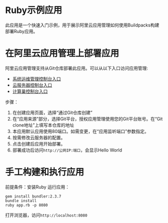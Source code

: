 # Ruby示例应用
此应用是一个快速入门示例，用于展示阿里云应用管理如何使用Buildpacks构建部署Ruby应用。


# 在阿里云应用管理上部署应用
阿里云应用管理支持从Git仓库部署此应用。可以从以下入口访问应用管理:

- [系统运维管理控制台入口](https://oos.console.aliyun.com/app)
- [云服务器控制台入口](https://ecs.console.aliyun.com/app)
- [计算巢控制台入口](https://computenest.console.aliyun.com/app)

步骤：
1. 在创建应用页面，选择“通过Git仓库创建”
2. 在“应用来源”部分，选择Git平台，授权应用管理使用您的Git平台账号。在“Git clone地址”上填写本仓库的地址
4. 本应用默认应用使用80端口。如需变更，在“应用监听端口”参数指定。
5. 按需修改云服务器的配置。
6. 点击创建后应用开始部署。
7. 部署成功后访问`http://公网IP:端口`，会显示Hello World

# 手工构建和执行应用
前提条件：安装Ruby
运行应用：
```
gem install bundler:2.3.7
bundle install
ruby app.rb -p 8080
```

打开浏览器，访问`http://localhost:8080`